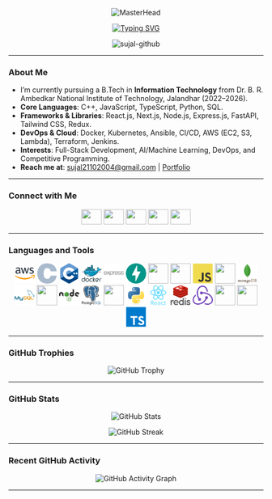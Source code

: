 <!-- Header GIF -->
<p align="center">
  <img src="https://user-images.githubusercontent.com/74038190/225813708-98b745f2-7d22-48cf-9150-083f1b00d6c9.gif" alt="MasterHead" />
</p>

<!-- Typing Animation -->
<p align="center">
  <a href="https://git.io/typing-svg">
    <img src="https://readme-typing-svg.herokuapp.com?font=Fira+Code&weight=600&size=24&duration=3000&pause=1000&color=00D8FF&center=true&vCenter=true&width=600&lines=Hi!+I'm+Sujal+%E2%80%94+your+bug-slaying+shinobi" alt="Typing SVG" />
  </a>
</p>

<!-- Profile Views -->
<p align="center">
  <img src="https://komarev.com/ghpvc/?username=sujal-GITHUB&label=Profile%20views&color=0e75b6&style=flat" alt="sujal-github" />
</p>

---

### About Me
- I’m currently pursuing a B.Tech in **Information Technology** from Dr. B. R. Ambedkar National Institute of Technology, Jalandhar (2022–2026).  
- **Core Languages**: C++, JavaScript, TypeScript, Python, SQL.  
- **Frameworks & Libraries**: React.js, Next.js, Node.js, Express.js, FastAPI, Tailwind CSS, Redux.  
- **DevOps & Cloud**: Docker, Kubernetes, Ansible, CI/CD, AWS (EC2, S3, Lambda), Terraform, Jenkins.  
- **Interests**: Full-Stack Development, AI/Machine Learning, DevOps, and Competitive Programming.  
- **Reach me at**: [sujal21102004@gmail.com](mailto:sujal21102004@gmail.com) | [Portfolio](https://sujal.works)  

---

### Connect with Me
<p align="center">
  <a href="https://github.com/sujal-GITHUB" target="blank"><img src="https://raw.githubusercontent.com/rahuldkjain/github-profile-readme-generator/master/src/images/icons/Social/github.svg" height="30" width="40" /></a>
  <a href="https://sujal.works" target="blank"><img src="https://api.iconify.design/material-symbols/public.svg?color=%23777777" height="30" width="40" /></a>
  <a href="https://linkedin.com/in/sujal-kumar-38544b229/" target="blank"><img src="https://raw.githubusercontent.com/rahuldkjain/github-profile-readme-generator/master/src/images/icons/Social/linked-in-alt.svg" height="30" width="40" /></a>
  <a href="https://leetcode.com/u/sujal_kumar1/" target="blank"><img src="https://raw.githubusercontent.com/rahuldkjain/github-profile-readme-generator/master/src/images/icons/Social/leet-code.svg" height="30" width="40" /></a>
  <a href="https://x.com/sujal_here" target="blank"><img src="https://raw.githubusercontent.com/rahuldkjain/github-profile-readme-generator/master/src/images/icons/Social/twitter.svg" height="30" width="40" /></a>
</p>

---

### Languages and Tools
<p align="center">
  <a href="https://aws.amazon.com"><img src="https://raw.githubusercontent.com/devicons/devicon/master/icons/amazonwebservices/amazonwebservices-original-wordmark.svg" width="40" height="40"/></a>
  <a href="https://www.cprogramming.com/"><img src="https://raw.githubusercontent.com/devicons/devicon/master/icons/c/c-original.svg" width="40" height="40"/></a>
  <a href="https://www.w3schools.com/cpp/"><img src="https://raw.githubusercontent.com/devicons/devicon/master/icons/cplusplus/cplusplus-original.svg" width="40" height="40"/></a>
  <a href="https://www.docker.com/"><img src="https://raw.githubusercontent.com/devicons/devicon/master/icons/docker/docker-original-wordmark.svg" width="40" height="40"/></a>
  <a href="https://expressjs.com"><img src="https://raw.githubusercontent.com/devicons/devicon/master/icons/express/express-original-wordmark.svg" width="40" height="40"/></a>
  <a href="https://fastapi.tiangolo.com/"><img src="https://raw.githubusercontent.com/devicons/devicon/master/icons/fastapi/fastapi-original.svg" width="40" height="40"/></a>
  <a href="https://www.figma.com/"><img src="https://www.vectorlogo.zone/logos/figma/figma-icon.svg" width="40" height="40"/></a>
  <a href="https://git-scm.com/"><img src="https://www.vectorlogo.zone/logos/git-scm/git-scm-icon.svg" width="40" height="40"/></a>
  <a href="https://developer.mozilla.org/en-US/docs/Web/JavaScript"><img src="https://raw.githubusercontent.com/devicons/devicon/master/icons/javascript/javascript-original.svg" width="40" height="40"/></a>
  <a href="https://kubernetes.io"><img src="https://www.vectorlogo.zone/logos/kubernetes/kubernetes-icon.svg" width="40" height="40"/></a>
  <a href="https://www.mongodb.com/"><img src="https://raw.githubusercontent.com/devicons/devicon/master/icons/mongodb/mongodb-original-wordmark.svg" width="40" height="40"/></a>
  <a href="https://www.mysql.com/"><img src="https://raw.githubusercontent.com/devicons/devicon/master/icons/mysql/mysql-original-wordmark.svg" width="40" height="40"/></a>
  <a href="https://nextjs.org/"><img src="https://cdn.worldvectorlogo.com/logos/nextjs-2.svg" width="40" height="40"/></a>
  <a href="https://nodejs.org"><img src="https://raw.githubusercontent.com/devicons/devicon/master/icons/nodejs/nodejs-original-wordmark.svg" width="40" height="40"/></a>
  <a href="https://www.postgresql.org"><img src="https://raw.githubusercontent.com/devicons/devicon/master/icons/postgresql/postgresql-original-wordmark.svg" width="40" height="40"/></a>
  <a href="https://postman.com"><img src="https://www.vectorlogo.zone/logos/getpostman/getpostman-icon.svg" width="40" height="40"/></a>
  <a href="https://www.python.org"><img src="https://raw.githubusercontent.com/devicons/devicon/master/icons/python/python-original.svg" width="40" height="40"/></a>
  <a href="https://reactjs.org/"><img src="https://raw.githubusercontent.com/devicons/devicon/master/icons/react/react-original-wordmark.svg" width="40" height="40"/></a>
  <a href="https://redis.io"><img src="https://raw.githubusercontent.com/devicons/devicon/master/icons/redis/redis-original-wordmark.svg" width="40" height="40"/></a>
  <a href="https://redux.js.org"><img src="https://raw.githubusercontent.com/devicons/devicon/master/icons/redux/redux-original.svg" width="40" height="40"/></a>
  <a href="https://tailwindcss.com/"><img src="https://www.vectorlogo.zone/logos/tailwindcss/tailwindcss-icon.svg" width="40" height="40"/></a>
  <a href="https://www.tensorflow.org"><img src="https://www.vectorlogo.zone/logos/tensorflow/tensorflow-icon.svg" width="40" height="40"/></a>
  <a href="https://www.typescriptlang.org/"><img src="https://raw.githubusercontent.com/devicons/devicon/master/icons/typescript/typescript-original.svg" width="40" height="40"/></a>
</p>

---

### GitHub Trophies
<p align="center">
  <img src="https://github-profile-trophy.vercel.app/?username=sujal-github&theme=onedark&column=7&no-frame=true&margin-w=10" alt="GitHub Trophy" />
</p>

---

### GitHub Stats
<p align="center">
  <img src="https://github-readme-stats.vercel.app/api?username=sujal-github&show_icons=true&locale=en&theme=radical" alt="GitHub Stats" />
</p>

<p align="center">
  <img src="https://github-readme-streak-stats.herokuapp.com/?user=sujal-github&theme=radical" alt="GitHub Streak" />
</p>

---

### Recent GitHub Activity
<p align="center">
  <img src="https://github-readme-activity-graph.vercel.app/graph?username=sujal-github&theme=react-dark&hide_border=true&area=true" alt="GitHub Activity Graph" />
</p>

---

<div align="center">
    <picture>
      <source media="(prefers-color-scheme: dark)" srcset="https://ssr-contributions-svg.vercel.app/_/ajay-dhangar?chart=3dbar&gap=0.6&scale=2&flatten=2&animation=wave&animation_duration=4&animation_delay=0.06&animation_amplitude=24&animation_frequency=0.1&animation_wave_center=0_3&format=svg&weeks=34&theme=native&dark=true">
      <source media="(prefers-color-scheme: light)" srcset="https://ssr-contributions-svg.vercel.app/_/ajay-dhangar?chart=3dbar&gap=0.6&scale=2&flatten=2&animation=wave&animation_duration=4&animation_delay=0.06&animation_amplitude=24&animation_frequency=0.1&animation_wave_center=0_3&format=svg&weeks=34&theme=native">
      <img alt="" src="[https://ssr-contributions-svg.vercel.app/_/ajay-dhangar?chart=3dbar&flatten=1&weeks=40&animation=wave&format=svg&gap=0.6&animation_frequency=0.2&animation_amplitude=20&theme=pink](https://ssr-contributions-svg.vercel.app/_/CatsJuice?chart=3dbar&gap=0.6&scale=2&flatten=2&animation=wave&animation_duration=4&animation_delay=0.06&animation_amplitude=24&animation_frequency=0.1&animation_wave_center=0_3&format=svg&weeks=34&theme=native)" >
    </picture>
</div>
